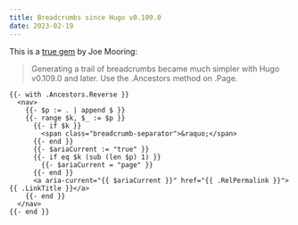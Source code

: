 ```yaml
---
title: Breadcrumbs since Hugo v0.109.0
date: 2023-02-19
---
```


This is a [true gem](https://discourse.gohugo.io/t/breadcrumb-gives-error-when-two-files-in-different-folders-have-the-same-name/42972/4) by Joe Mooring:

> Generating a trail of breadcrumbs became much simpler with Hugo v0.109.0 and later. Use the .Ancestors method on .Page.

```
{{- with .Ancestors.Reverse }}
  <nav>
    {{- $p := . | append $ }}
    {{- range $k, $_ := $p }}
      {{- if $k }}
        <span class="breadcrumb-separator">&raquo;</span>
      {{- end }}
      {{- $ariaCurrent := "true" }}
      {{- if eq $k (sub (len $p) 1) }}
        {{- $ariaCurrent = "page" }}
      {{- end }}
      <a aria-current="{{ $ariaCurrent }}" href="{{ .RelPermalink }}">{{ .LinkTitle }}</a>
    {{- end }}
  </nav>
{{- end }}
```